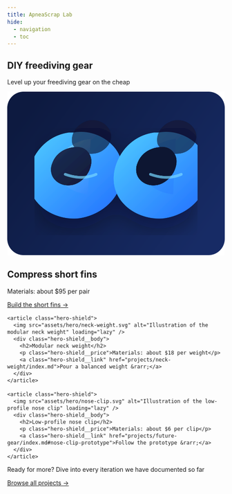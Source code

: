 ```yaml
---
title: ApneaScrap Lab
hide:
  - navigation
  - toc
---
```


<div class="hero-home">
  <section class="hero-intro">
    <h1>DIY freediving gear</h1>
    <p class="hero-subtitle">Level up your freediving gear on the cheap</p>
  </section>

  <section class="hero-shields" aria-label="Featured projects">
    <article class="hero-shield">
      <img src="assets/hero/short-fins.svg" alt="Illustration of the compress short fins project" loading="lazy" />
      <div class="hero-shield__body">
        <h2>Compress short fins</h2>
        <p class="hero-shield__price">Materials: about $95 per pair</p>
        <a class="hero-shield__link" href="projects/short-fins/index.md">Build the short fins &rarr;</a>
      </div>
    </article>

    <article class="hero-shield">
      <img src="assets/hero/neck-weight.svg" alt="Illustration of the modular neck weight" loading="lazy" />
      <div class="hero-shield__body">
        <h2>Modular neck weight</h2>
        <p class="hero-shield__price">Materials: about $18 per weight</p>
        <a class="hero-shield__link" href="projects/neck-weight/index.md">Pour a balanced weight &rarr;</a>
      </div>
    </article>

    <article class="hero-shield">
      <img src="assets/hero/nose-clip.svg" alt="Illustration of the low-profile nose clip" loading="lazy" />
      <div class="hero-shield__body">
        <h2>Low-profile nose clip</h2>
        <p class="hero-shield__price">Materials: about $6 per clip</p>
        <a class="hero-shield__link" href="projects/future-gear/index.md#nose-clip-prototype">Follow the prototype &rarr;</a>
      </div>
    </article>
  </section>

  <section class="hero-projects-cta">
    <p>Ready for more? Dive into every iteration we have documented so far</p>
    <a class="hero-projects-cta__link" href="projects/index.md">Browse all projects &rarr;</a>
  </section>
</div>
